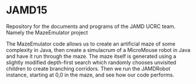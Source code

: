 # JAMD15
Repository for the documents and programs of the JAMD UCRC team. Namely the MazeEmulator project

The MazeEmulator code allows us to create an artificial maze of some complexity in Java, then create a simulacrum of a MicroMouse robot in Java and have it run through the maze. The maze itself is generated using a slightly modified depth-first search which randomly chooses unvisited children to create branching corridors. Then we run the JAMDRobot instance, starting at 0,0 in the maze, and see how our code performs. 
